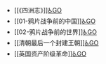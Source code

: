 - [[《四洲志》]][♿GO](https://github.com/FourteenD/Note/blob/main/《四洲志》.md)
- [[01-鸦片战争前的中国]][♿GO](https://github.com/FourteenD/Note/blob/main/01-鸦片战争前的中国.md)
- [[02-鸦片战争前的世界]][♿GO](https://github.com/FourteenD/Note/blob/main/02-鸦片战争前的世界.md)
- [[清朝最后一个封建王朝]][♿GO](https://github.com/FourteenD/Note/blob/main/清朝最后一个封建王朝.md)
- [[英国资产阶级革命]][♿GO](https://github.com/FourteenD/Note/blob/main/英国资产阶级革命.md)
